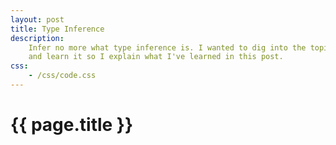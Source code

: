 ```yaml
---
layout: post
title: Type Inference
description:
    Infer no more what type inference is. I wanted to dig into the topic a bit
    and learn it so I explain what I've learned in this post.
css:
    - /css/code.css
---
```


{{ page.title }}
================
